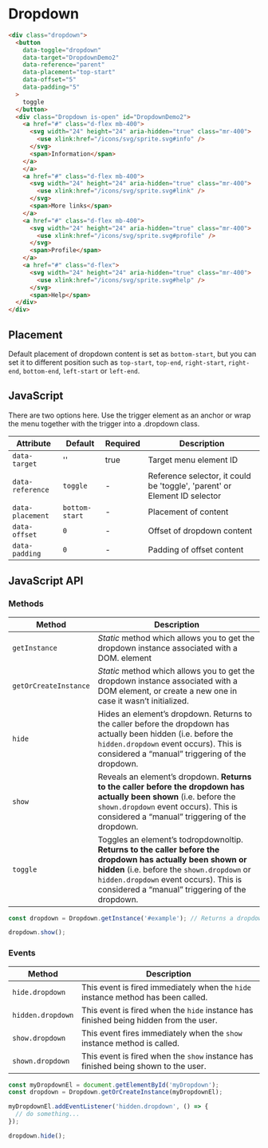 # Dropdown

```html
<div class="dropdown">
  <button
    data-toggle="dropdown"
    data-target="DropdownDemo2"
    data-reference="parent"
    data-placement="top-start"
    data-offset="5"
    data-padding="5"
  >
    toggle
  </button>
  <div class="Dropdown is-open" id="DropdownDemo2">
    <a href="#" class="d-flex mb-400">
      <svg width="24" height="24" aria-hidden="true" class="mr-400">
        <use xlink:href="/icons/svg/sprite.svg#info" />
      </svg>
      <span>Information</span>
    </a>
    </a>
    <a href="#" class="d-flex mb-400">
      <svg width="24" height="24" aria-hidden="true" class="mr-400">
        <use xlink:href="/icons/svg/sprite.svg#link" />
      </svg>
      <span>More links</span>
    </a>
    <a href="#" class="d-flex mb-400">
      <svg width="24" height="24" aria-hidden="true" class="mr-400">
        <use xlink:href="/icons/svg/sprite.svg#profile" />
      </svg>
      <span>Profile</span>
    </a>
    <a href="#" class="d-flex">
      <svg width="24" height="24" aria-hidden="true" class="mr-400">
        <use xlink:href="/icons/svg/sprite.svg#help" />
      </svg>
      <span>Help</span>
  </div>
</div>
```

## Placement

Default placement of dropdown content is set as `bottom-start`, but you can set it to different position such as `top-start`, `top-end`, `right-start`, `right-end`, `bottom-end`, `left-start` or `left-end`.

## JavaScript

There are two options here. Use the trigger element as an anchor or wrap the menu together with the trigger into a .dropdown class.

| Attribute        | Default        | Required | Description                                                               |
| ---------------- | -------------- | -------- | ------------------------------------------------------------------------- |
| `data-target`    | ''             | true     | Target menu element ID                                                    |
| `data-reference` | `toggle`       | -        | Reference selector, it could be 'toggle', 'parent' or Element ID selector |
| `data-placement` | `bottom-start` | -        | Placement of content                                                      |
| `data-offset`    | `0`            | -        | Offset of dropdown content                                                |
| `data-padding`   | `0`            | -        | Padding of offset content                                                 |

## JavaScript API

### Methods

| Method                | Description                                                                                                                                                                                                                                           |
| --------------------- | ----------------------------------------------------------------------------------------------------------------------------------------------------------------------------------------------------------------------------------------------------- |
| `getInstance`         | _Static_ method which allows you to get the dropdown instance associated with a DOM. element                                                                                                                                                          |
| `getOrCreateInstance` | _Static_ method which allows you to get the dropdown instance associated with a DOM element, or create a new one in case it wasn’t initialized.                                                                                                       |
| `hide`                | Hides an element’s dropdown. Returns to the caller before the dropdown has actually been hidden (i.e. before the `hidden.dropdown` event occurs). This is considered a “manual” triggering of the dropdown.                                           |
| `show`                | Reveals an element’s dropdown. **Returns to the caller before the dropdown has actually been shown** (i.e. before the `shown.dropdown` event occurs). This is considered a “manual” triggering of the dropdown.                                       |
| `toggle`              | Toggles an element’s todropdownoltip. **Returns to the caller before the dropdown has actually been shown or hidden** (i.e. before the `shown.dropdown` or `hidden.dropdown` event occurs). This is considered a “manual” triggering of the dropdown. |

```js
const dropdown = Dropdown.getInstance('#example'); // Returns a dropdown instance

dropdown.show();
```

### Events

| Method            | Description                                                                           |
| ----------------- | ------------------------------------------------------------------------------------- |
| `hide.dropdown`   | This event is fired immediately when the `hide` instance method has been called.      |
| `hidden.dropdown` | This event is fired when the `hide` instance has finished being hidden from the user. |
| `show.dropdown`   | This event fires immediately when the `show` instance method is called.               |
| `shown.dropdown`  | This event is fired when the `show` instance has finished being shown to the user.    |

```js
const myDropdownEl = document.getElementById('myDropdown');
const dropdown = Dropdown.getOrCreateInstance(myDropdownEl);

myDropdownEl.addEventListener('hidden.dropdown', () => {
  // do something...
});

dropdown.hide();
```
